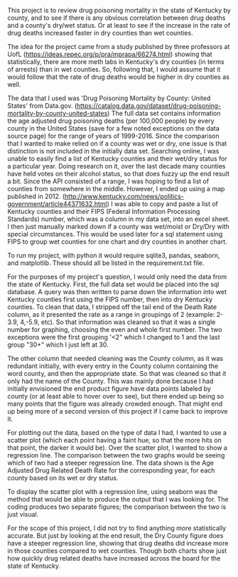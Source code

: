 This project is to review drug poisoning mortality in the state of Kentucky 
by county, and to see if there is any obvious correlation between drug deaths 
and a county's dry/wet status. Or at least to see if the increase in the rate of
drug deaths increased faster in dry counties than wet counties. 

The idea for the project came from a study published by three professors at UofL
(https://ideas.repec.org/p/pra/mprapa/66274.html) showing that statistically, 
there are more meth labs in Kentucky's dry counties (in terms of arrests) than in 
wet counties. So, following that, I would assume that it would follow that the 
rate of drug deaths would be higher in dry counties as well.

The data that I used was 'Drug Poisoning Mortality by County: United States' from 
Data.gov. 
(https://catalog.data.gov/dataset/drug-poisoning-mortality-by-county-united-states)
The full data set contains information the age adjusted drug poisoning 
deaths (per 100,000 people) by every county in the United States (save for a few 
noted exceptions on the data source page) for the range of years of 1999-2016.
Since the comparison that I wanted to make relied on if a county was wet or dry, 
one issue is that distinction is not included in the initially data set. Searching 
online, I was unable to easily find a list of Kentucky counties and their wet/dry
status for a particular year. Doing research on it, over the last decade many 
counties have held votes on their alcohol status, so that does fuzzy up the end 
result a bit. Since the API consisted of a range, I was hoping to find a list of 
counties from somewhere in the middle. However, I ended up using a map published 
in 2012.
(http://www.kentucky.com/news/politics-government/article44371632.html)
I was able to copy and paste a list of Kentucky counties and their FIPS (Federal
Information Processing Standards) number, which was a column in my data set, into 
an excel sheet. I then just manually marked down if a county was wet/moist or 
Dry/Dry with special circumstances. This would be used later for a sql statement 
using FIPS to group wet counties for one chart and dry counties in another chart.

To run my project, with python it would require sqlite3, pandas, seaborn, and 
matplotlib. These should all be listed in the requirement.txt file. 

For the purposes of my project's question, I would only need the data from the 
state of Kentucky. First, the full data set would be placed into the sql database. 
A query was then written to parse down the information into wet Kentucky counties 
first using the FIPS number, then into dry Kentucky counties. To clean that data, 
I stripped off the tail end of the Death Rate column, as it presented the rate as 
a range in groupings of 2 (example: 2-3.9, 4,-5.9, etc). So that information was 
cleaned so that it was a single number for graphing, choosing the even and whole 
first number. The two exceptions were the first grouping '<2" which I changed to 
1 and the last group "30+" which I just left at 30. 

The other column that needed cleaning was the County column, as it was 
redundant initially, with every entry in the County column containing the word 
county, and then the appropriate state. So that was cleaned so that it only had the
name of the County. This was mainly done because I had initially envisioned the end
product figure have data points labeled by county (or at least able to hover over 
to see), but there ended up being so many points that the figure was already 
crowded enough. That might end up being more of a second version of this project
if I came back to improve it.

For plotting out the data, based on the type of data I had, I wanted to use a 
scatter plot (which each point having a faint hue, so that the more hits on that 
point, the darker it would be). Over the scatter plot, I wanted to show a 
regression line. The comparison between the two graphs would be seeing which of 
two had a steeper regression line. The data shown is the Age Adjusted Drug Related
Death Rate for the corresponding year, for each county based on its wet or dry status.

To display the scatter plot with a regression line, using seaborn was the method
that would be able to produce the output that I was looking for. The coding 
produces two separate figures; the comparison between the two is just visual.

For the scope of this project, I did not try to find anything more statistically 
accurate. But just by looking at the end result, the Dry County figure does have 
a steeper regression line, showing that drug deaths did increase more in those 
counties compared to wet counties. Though both charts show just how quickly drug 
related deaths have increased across the board for the state of Kentucky.

